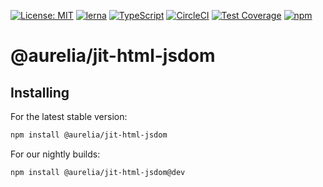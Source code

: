 [![License: MIT](https://img.shields.io/badge/License-MIT-yellow.svg)](https://opensource.org/licenses/MIT)
[![lerna](https://img.shields.io/badge/maintained%20with-lerna-cc00ff.svg)](https://lernajs.io/)
[![TypeScript](https://img.shields.io/badge/%3C%2F%3E-TypeScript-%230074c1.svg)](http://www.typescriptlang.org/)
[![CircleCI](https://circleci.com/gh/aurelia/aurelia.svg?style=shield)](https://circleci.com/gh/aurelia/aurelia)
[![Test Coverage](https://api.codeclimate.com/v1/badges/5ac0e13689735698073a/test_coverage)](https://codeclimate.com/github/aurelia/aurelia/test_coverage)
[![npm](https://img.shields.io/npm/v/@aurelia/jit-html-jsdom.svg?maxAge=3600)](https://www.npmjs.com/package/@aurelia/jit-html-jsdom)
# @aurelia/jit-html-jsdom

## Installing

For the latest stable version:

```bash
npm install @aurelia/jit-html-jsdom
```

For our nightly builds:

```bash
npm install @aurelia/jit-html-jsdom@dev
```
